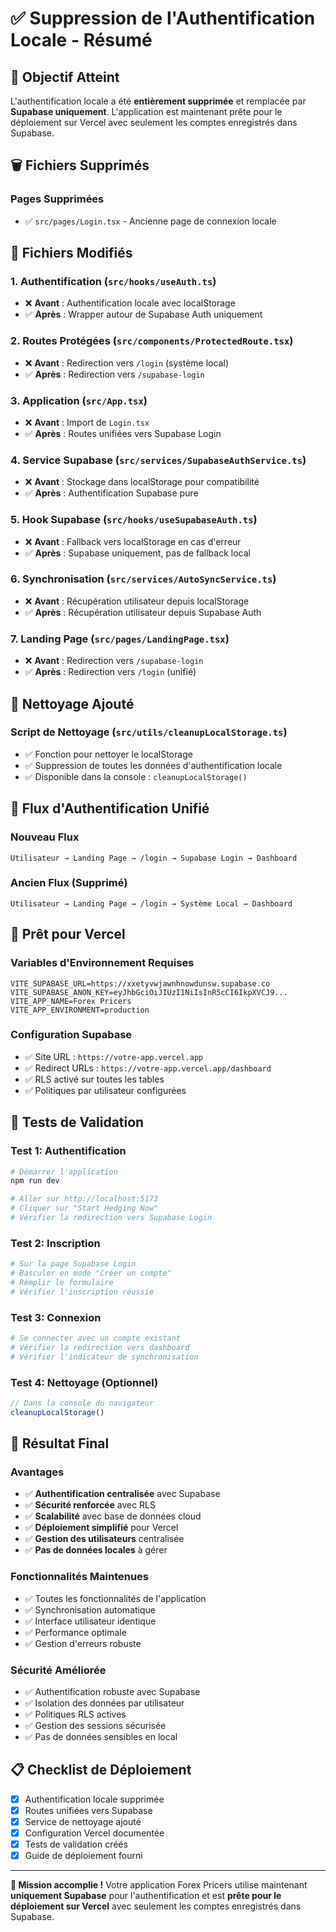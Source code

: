 # ✅ Suppression de l'Authentification Locale - Résumé

## 🎯 Objectif Atteint

L'authentification locale a été **entièrement supprimée** et remplacée par **Supabase uniquement**. L'application est maintenant prête pour le déploiement sur Vercel avec seulement les comptes enregistrés dans Supabase.

## 🗑️ Fichiers Supprimés

### **Pages Supprimées**
- ✅ `src/pages/Login.tsx` - Ancienne page de connexion locale

## 🔧 Fichiers Modifiés

### **1. Authentification (`src/hooks/useAuth.ts`)**
- ❌ **Avant** : Authentification locale avec localStorage
- ✅ **Après** : Wrapper autour de Supabase Auth uniquement

### **2. Routes Protégées (`src/components/ProtectedRoute.tsx`)**
- ❌ **Avant** : Redirection vers `/login` (système local)
- ✅ **Après** : Redirection vers `/supabase-login`

### **3. Application (`src/App.tsx`)**
- ❌ **Avant** : Import de `Login.tsx`
- ✅ **Après** : Routes unifiées vers Supabase Login

### **4. Service Supabase (`src/services/SupabaseAuthService.ts`)**
- ❌ **Avant** : Stockage dans localStorage pour compatibilité
- ✅ **Après** : Authentification Supabase pure

### **5. Hook Supabase (`src/hooks/useSupabaseAuth.ts`)**
- ❌ **Avant** : Fallback vers localStorage en cas d'erreur
- ✅ **Après** : Supabase uniquement, pas de fallback local

### **6. Synchronisation (`src/services/AutoSyncService.ts`)**
- ❌ **Avant** : Récupération utilisateur depuis localStorage
- ✅ **Après** : Récupération utilisateur depuis Supabase Auth

### **7. Landing Page (`src/pages/LandingPage.tsx`)**
- ❌ **Avant** : Redirection vers `/supabase-login`
- ✅ **Après** : Redirection vers `/login` (unifié)

## 🧹 Nettoyage Ajouté

### **Script de Nettoyage (`src/utils/cleanupLocalStorage.ts`)**
- ✅ Fonction pour nettoyer le localStorage
- ✅ Suppression de toutes les données d'authentification locale
- ✅ Disponible dans la console : `cleanupLocalStorage()`

## 🔄 Flux d'Authentification Unifié

### **Nouveau Flux**
```
Utilisateur → Landing Page → /login → Supabase Login → Dashboard
```

### **Ancien Flux (Supprimé)**
```
Utilisateur → Landing Page → /login → Système Local → Dashboard
```

## 🚀 Prêt pour Vercel

### **Variables d'Environnement Requises**
```env
VITE_SUPABASE_URL=https://xxetyvwjawnhnowdunsw.supabase.co
VITE_SUPABASE_ANON_KEY=eyJhbGciOiJIUzI1NiIsInR5cCI6IkpXVCJ9...
VITE_APP_NAME=Forex Pricers
VITE_APP_ENVIRONMENT=production
```

### **Configuration Supabase**
- ✅ Site URL : `https://votre-app.vercel.app`
- ✅ Redirect URLs : `https://votre-app.vercel.app/dashboard`
- ✅ RLS activé sur toutes les tables
- ✅ Politiques par utilisateur configurées

## 🧪 Tests de Validation

### **Test 1: Authentification**
```bash
# Démarrer l'application
npm run dev

# Aller sur http://localhost:5173
# Cliquer sur "Start Hedging Now"
# Vérifier la redirection vers Supabase Login
```

### **Test 2: Inscription**
```bash
# Sur la page Supabase Login
# Basculer en mode "Créer un compte"
# Remplir le formulaire
# Vérifier l'inscription réussie
```

### **Test 3: Connexion**
```bash
# Se connecter avec un compte existant
# Vérifier la redirection vers dashboard
# Vérifier l'indicateur de synchronisation
```

### **Test 4: Nettoyage (Optionnel)**
```javascript
// Dans la console du navigateur
cleanupLocalStorage()
```

## 🎊 Résultat Final

### **Avantages**
- ✅ **Authentification centralisée** avec Supabase
- ✅ **Sécurité renforcée** avec RLS
- ✅ **Scalabilité** avec base de données cloud
- ✅ **Déploiement simplifié** pour Vercel
- ✅ **Gestion des utilisateurs** centralisée
- ✅ **Pas de données locales** à gérer

### **Fonctionnalités Maintenues**
- ✅ Toutes les fonctionnalités de l'application
- ✅ Synchronisation automatique
- ✅ Interface utilisateur identique
- ✅ Performance optimale
- ✅ Gestion d'erreurs robuste

### **Sécurité Améliorée**
- ✅ Authentification robuste avec Supabase
- ✅ Isolation des données par utilisateur
- ✅ Politiques RLS actives
- ✅ Gestion des sessions sécurisée
- ✅ Pas de données sensibles en local

## 📋 Checklist de Déploiement

- [x] Authentification locale supprimée
- [x] Routes unifiées vers Supabase
- [x] Service de nettoyage ajouté
- [x] Configuration Vercel documentée
- [x] Tests de validation créés
- [x] Guide de déploiement fourni

---

**🎉 Mission accomplie !** Votre application Forex Pricers utilise maintenant **uniquement Supabase** pour l'authentification et est **prête pour le déploiement sur Vercel** avec seulement les comptes enregistrés dans Supabase.
